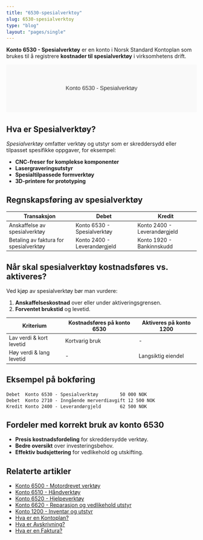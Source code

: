 ```yaml
---
title: "6530-spesialverktoy"
slug: 6530-spesialverktoy
type: "blog"
layout: "pages/single"
---
```


**Konto 6530 - Spesialverktøy** er en konto i Norsk Standard Kontoplan som brukes til å registrere **kostnader til spesialverktøy** i virksomhetens drift.

![Illustrasjon av konto 6530 Spesialverktøy](6530-spesialverktoy-image.svg)

## Hva er Spesialverktøy?

*Spesialverktøy* omfatter verktøy og utstyr som er skreddersydd eller tilpasset spesifikke oppgaver, for eksempel:

* **CNC-freser for komplekse komponenter**
* **Lasergraveringsutstyr**
* **Spesialtilpassede formverktøy**
* **3D-printere for prototyping**

## Regnskapsføring av spesialverktøy

| Transaksjon                            | Debet                      | Kredit                       |
|----------------------------------------|----------------------------|------------------------------|
| Anskaffelse av spesialverktøy          | Konto 6530 - Spesialverktøy| Konto 2400 - Leverandørgjeld |
| Betaling av faktura for spesialverktøy | Konto 2400 - Leverandørgjeld| Konto 1920 - Bankinnskudd    |

## Når skal spesialverktøy kostnadsføres vs. aktiveres?

Ved kjøp av spesialverktøy bør man vurdere:

1. **Anskaffelseskostnad** over eller under aktiveringsgrensen.
2. **Forventet brukstid** og levetid.

| Kriterium                 | Kostnadsføres på konto 6530    | Aktiveres på konto 1200            |
|---------------------------|--------------------------------|------------------------------------|
| Lav verdi & kort levetid  | Kortvarig bruk                  | -                                  |
| Høy verdi & lang levetid  | -                               | Langsiktig eiendel                 |

## Eksempel på bokføring

```text
Debet  Konto 6530 - Spesialverktøy        50 000 NOK
Debet  Konto 2710 - Inngående merverdiavgift 12 500 NOK
Kredit Konto 2400 - Leverandørgjeld       62 500 NOK
```

## Fordeler med korrekt bruk av konto 6530

* **Presis kostnadsfordeling** for skreddersydde verktøy.
* **Bedre oversikt** over investeringsbehov.
* **Effektiv budsjettering** for vedlikehold og utskifting.

## Relaterte artikler

* [Konto 6500 - Motordrevet verktøy](/blogs/kontoplan/6500-motordrevet-verktoy "Konto 6500 - Motordrevet verktøy")
* [Konto 6510 - Håndverktøy](/blogs/kontoplan/6510-handverktoy "Konto 6510 - Håndverktøy")
* [Konto 6520 - Hjelpeverktøy](/blogs/kontoplan/6520-hjelpeverktoy "Konto 6520 - Hjelpeverktøy")
* [Konto 6620 - Reparasjon og vedlikehold utstyr](/blogs/kontoplan/6620-reparasjon-og-vedlikehold-utstyr "Konto 6620 - Reparasjon og vedlikehold utstyr")
* [Konto 1200 - Inventar og utstyr](/blogs/kontoplan/1200-inventar-og-utstyr "Konto 1200 - Inventar og utstyr")
* [Hva er en Kontoplan?](/blogs/regnskap/hva-er-kontoplan "Hva er en Kontoplan? Komplett Guide til Kontoplaner i Norsk Regnskap")
* [Hva er Avskrivning?](/blogs/regnskap/hva-er-avskrivning "Hva er Avskrivning i Regnskap? Metoder, Beregning og Praktiske Eksempler")
* [Hva er en Faktura?](/blogs/regnskap/hva-er-en-faktura "Hva er en Faktura? En Guide til Norske Fakturakrav")

